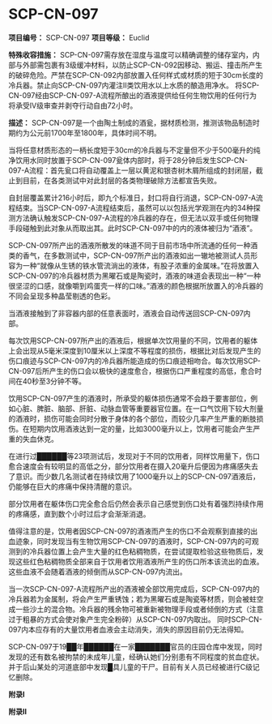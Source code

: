 # SCP-CN-097


**项目编号：** SCP-CN-097
**项目等级：** Euclid

**特殊收容措施：** SCP-CN-097需存放在湿度与温度可以精确调整的储存室内，内部与外部需包裹有3级缓冲材料，以防止SCP-CN-092因移动、搬运、撞击所产生的破碎危险。严禁在SCP-CN-092内部放置入任何样式或材质的短于30cm长度的冷兵器。禁止向SCP-CN-097内灌注Ⅱ类饮用水以上水质的酿造用净水。
将SCP-CN-097经由SCP-CN-097-A流程所酿出的酒液提供给任何生物饮用的任何行为将承受Ⅳ级审查并剥夺行动自由72小时。

**描述：** SCP-CN-097是一个由陶土制成的酒瓮，据材质检测，推测该物品制造时期约为公元前1700年至1800年，具体时间不明。


当将任意材质形态的一柄长度短于30cm的冷兵器与不定量但不少于500毫升的纯净饮用水同时放置于SCP-CN-097瓮体内部时，将于28分钟后发生SCP-CN-097-A流程：首先瓮口将自动覆盖上一层以黄泥和银杏树木屑所组成的封闭层，截止到目前，在各类测试中对此封层的各类物理破除方法都宣告失败。

自封层覆盖累计216小时后，即九个标准日，封口将自行消退，SCP-CN-097-A流程结束。当SCP-CN-097-A流程结束后，虽然可以以包括光学观测在内的34种探测方法确认触发SCP-CN-097-A流程的冷兵器的存在，但无法以双手或任何物理手段碰触到此对象从而取出其。此时SCP-CN-097中的内的液体被归为“酒液”。

SCP-CN-097所产出的酒液所散发的味道不同于目前市场中所流通的任何一种酒类的香气，在多数测试中，SCP-CN-097所产出的酒液如出一辙地被测试人员形容为一种“就像从生锈的铁水管流淌出的液体，有股子浓重的金属味。”在将放置入SCP-CN-097的冷兵器材质为黑曜石或是陶瓷时，酒液的味道会表现出一种“一种很坚涩的口感，就像嚼到鸡蛋壳一样的口味。”酒液的颜色根据所放置入的冷兵器的不同会呈现多种晶莹剔透的色彩。

当酒液接触到了非容器内部的任意表面时，酒液会自动传送回SCP-CN-097内部。

每次饮用SCP-CN-097所产出的酒液后，根据单次饮用量的不同，饮用者的躯体上会出现从5毫米深度到10厘米以上深度不等程度的损伤，根据比对后发现产生的伤口痕迹与SCP-CN-097内的冷兵器所能造成的伤口痕迹相吻合。每次饮用SCP-CN-097后所产生的伤口会以极快的速度愈合，根据伤口严重程度的高低，愈合时间在40秒至3分钟不等。

饮用SCP-CN-097产生的酒液时，所承受的躯体损伤通常不会趋于要害部位，例如心脏、脾脏、脑部、肝脏、动脉血管等重要器官位置。在一口气饮用下较大剂量的酒液时，损伤可能会同时分散于身体的各个部位，而较少几率产生严重的断肢损伤。在短期内饮用酒液达到一定的量，比如3000毫升以上，饮用者可能会产生严重的失血休克。

在进行过██████等23项测试后，发现对于不同的饮用者，同样饮用量下，伤口愈合速度会有较明显的高低之分，部分饮用者在摄入20毫升后便因为疼痛感失去了意识。而少数几名测试者在持续饮用了1000毫升以上的SCP-CN-097酒液后，仍能够在巨大的疼痛中保持清醒的意识。

部分饮用者在躯体伤口完全愈合后仍然会表示自己感觉到伤口处有着强烈持续作用的疼痛感，直到数个小时过后才会渐渐消退。

值得注意的是，饮用者因SCP-CN-097的酒液而产生的伤口不会观察到直接的出血迹象，同时发现当有生物饮用SCP-CN-097的酒液时，SCP-CN-097内的可观测到的冷兵器位置上会产生大量的红色粘稠物质，在尝试提取检验这些物质后，发现这些红色粘稠物质全部来自于饮用者饮用酒液所产生的伤口所本该流出的血液。这些血液不会随着酒液的倾倒而从SCP-CN-097内流出。


当一次SCP-CN-097-A流程所产出的酒液被全部饮用完成后，SCP-CN-097内的冷兵器若为金属制，将会产生严重锈蚀；若为黑曜石或是陶瓷等材质，则会被蛀空成一些沙土的混合物。冷兵器的残余物可被重新被物理手段或者倾倒的方式（注意过于粗暴的方式会使对象产生完全粉碎）从SCP-CN-097内取出。
同时SCP-CN-097内本应存有的大量饮用者血液会主动消失，消失的原因目前仍无法得知。

SCP-CN-097于19██年██████在一家███████官员的庄园仓库中发现，同时发现的还有数名被拘禁的未成年儿童，经确认她们分别患有不同程度的贫血症状。并于后山某处的河道底部中发现█具儿童的干尸。目前有关人员已经被进行C级记忆删除。

**附录Ⅰ** 


**附录Ⅱ** 



